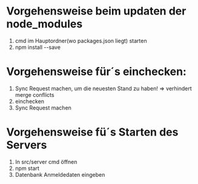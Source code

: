 # Vorgehensweise beim updaten der node_modules
1. cmd im Hauptordner(wo packages.json liegt) starten
2. npm install --save

# Vorgehensweise für´s einchecken:
1. Sync Request machen, um die neuesten Stand zu haben! => verhindert merge conflicts
2. einchecken
3. Sync Request machen

# Vorgehensweise fü´s Starten des Servers
1. In src/server cmd öffnen
2. npm start
3. Datenbank Anmeldedaten eingeben
